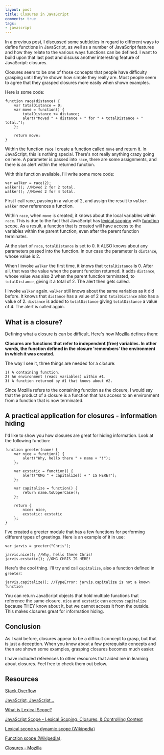 ```yaml
---
layout: post
title: Closures in JavaScript 
comments: true
tags:
- javascript
---
```


In a previous post, I discussed some subtleties in regard to different ways to define functions in JavaScript, as well as a number of JavaScript features and how they relate to the various ways functions can be defined. I want to build upon that last post and discuss another interesting feature of JavaScript: closures. 

Closures seem to be one of those concepts that people have difficulty grasping until they're shown how simple they really are. Most people seem to agree that they grasped closures more easily when shown examples.

Here is some code:

	function race(distance) {
		var totalDistance = 0;
		var move = function() { 
			totalDistance += distance; 
			alert("Moved " + distance + " for " + totalDistance + " total.");
		};

		return move;
	}

Within the function `race` I create a function called `move` and return it. In JavaScript, this is nothing special. There's not really anything crazy going on here. A parameter is passed into `race`, there are some assignments, and there is an alert within the returned function.

With this function available, I'll write some more code:

	var walker = race(2);
	walker(); //Moved 2 for 2 total.
	walker(); //Moved 2 for 4 total.

First I call race, passing in a value of 2, and assign the result to `walker`. `walker` now references a function.

Within `race`, when `move` is created, it knows about the local variables within `race`. This is due to the fact that JavaScript has [lexical scoping](https://en.wikipedia.org/wiki/Scope_%28computer_science%29#Lexical_scope_vs._dynamic_scope) with [function scope](https://en.wikipedia.org/wiki/Scope_%28computer_science%29#Function_scope). As a result, a function that is created will have access to the variables within the parent function, even after the parent function terminates.

At the start of `race`, `totalDistance` is set to 0. It ALSO knows about any parameters passed into the function. In our case the parameter is `distance`, whose value is 2.

When I invoke `walker` the first time, it knows that `totalDistance` is 0. After all, that was the value when the parent function returned. It adds `distance`, whose value was also 2 when the parent function terminated, to `totalDistance`, giving it a total of 2. The alert then gets called.

I invoke `walker` again. `walker` still knows about the same variables as it did before. It knows that `distance` has a value of 2 and `totalDistance` also has a value of 2. `distance` is added to `totalDistance` giving `totalDistance` a value of 4. The alert is called again.

## What is a closure?

Defining what a closure is can be difficult. Here's how [Mozilla](https://developer.mozilla.org/en-US/docs/Web/JavaScript/Closures) defines them:

**Closures are functions that refer to independent (free) variables. In other words, the function defined in the closure 'remembers' the environment in which it was created.**

The way I see it, three things are needed for a closure:

	1) A containing function.
	2) An environment (read: variables) within #1.
	3) A function returned by #1 that knows about #2.

Since Mozilla refers to the containing function as the closure, I would say that the product of a closure is a function that has access to an environment from a function that is now terminated.

## A practical application for closures - information hiding

I'd like to show you how closures are great for hiding information. Look at the following function:

	function greeter(name) {
		var nice = function() {
			alert("Why, hello there " + name + "!");
		};

		var ecstatic = function() {
			alert("OMG " + capitalize() + " IS HERE!");
		};

		var capitalize = function() {
			return name.toUpperCase();	
		};

		return {
			nice: nice,
			ecstatic: ecstatic
		};
	}

I've created a greeter module that has a few functions for performing different types of greetings. Here is an example of it in use:

	var jarvis = greeter("Chris");

	jarvis.nice(); //Why, hello there Chris!
	jarvis.ecstatic(); //OMG CHRIS IS HERE!

Here's the cool thing. I'll try and call `capitalize`, also a function defined in `greeter`:

	jarvis.capitalize(); //TypeError: jarvis.capitalize is not a known function

You can return JavaScript objects that hold multiple functions that reference the same closure. `nice` and `ecstatic` can access `capitalize` because THEY know about it, but we cannot access it from the outside. This makes closures great for information hiding. 

## Conclusion

As I said before, closures appear to be a difficult concept to grasp, but that is just a deception. When you know about a few prerequisite concepts and then are shown some examples, grasping closures becomes much easier.

I have included references to other resources that aided me in learning about closures. Feel free to check them out below.

## Resources

[Stack Overflow](http://stackoverflow.com/questions/111102/how-do-javascript-closures-work)

[JavaScript, JavaScript...](https://javascriptweblog.wordpress.com/2010/10/25/understanding-javascript-closures/)

[What is Lexical Scope?](http://stackoverflow.com/questions/1047454/what-is-lexical-scope)

[JavaScript Scope - Lexical Scoping, Closures, & Controlling Context](http://spin.atomicobject.com/2014/10/20/javascript-scope-closures/)

[Lexical scope vs dynamic scope (Wikipedia)](https://en.wikipedia.org/wiki/Scope_%28computer_science%29#Lexical_scope_vs._dynamic_scope)

[Function scope (Wikipedia)](https://en.wikipedia.org/wiki/Scope_%28computer_science%29#Function_scope).

[Closures - Mozilla](https://developer.mozilla.org/en-US/docs/Web/JavaScript/Closures)
